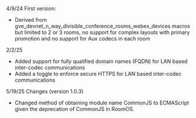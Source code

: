 4/9/24 First version:

- Derived from gve_devnet_n_way_divisible_conference_rooms_webex_devices macros but limited to 2 or 3 rooms, no support for complex layouts with primary promotion and no support for Aux codecs in each room

2/2/25

- Added support for fully qualified domain names (FQDN) for LAN based inter-codec communications
- Added a toggle to enforce secure HTTPS for LAN based inter-codec communications

5/19/25 Changes (version 1.0.3)

- Changed method of obtaining module name CommonJS to ECMAScript given the deprecation of CommonJS in RoomOS.
